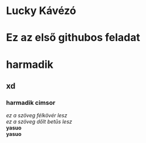 # Lucky Kávézó
# Ez az első githubos feladat
# harmadik
## xd 
### harmadik cimsor 
_ez a szöveg félkövér lesz_  
*ez a szöveg dőlt betűs lesz*     
__yasuo__  
**yasuo**  